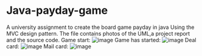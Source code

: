 # Java-payday-game
A university assignment to create the board game payday in java
Using the MVC design pattern.
The file contains photos of the UML,a project report and the source code.
Game start:
![image](https://user-images.githubusercontent.com/92396280/184128560-a461b418-6530-4c26-9087-a55e1e98c724.png)
Game has started:
![image](https://user-images.githubusercontent.com/92396280/184128448-38950ee7-45aa-4a32-92b6-d1208a4687f2.png)
Deal card:
![image](https://user-images.githubusercontent.com/92396280/184128723-de7d3dbd-5412-437c-84a1-33613c488168.png)
Mail card:
![image](https://user-images.githubusercontent.com/92396280/184128773-811f9f0a-2be3-4635-9c84-3c1b063316cf.png)

